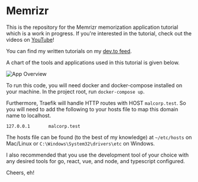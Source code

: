 # Memrizr

This is the repository for the Memrizr memorization application tutorial which is a work in progress. If you're interested in the tutorial, check out the videos on [YouTube](https://www.youtube.com/playlist?list=PLnrGn4P6C4P6yasdEJnEUhueTjCGXGuFe)!

You can find my written tutorials on my [dev.to feed](https://dev.to/jacobsngoodwin).

A chart of the tools and applications used in this tutorial is given below.

![App Overview](./application_overview.png)

To run this code, you will need docker and docker-compose installed on your machine. In the project root, run `docker-compose up`.

Furthermore, Traefik will handle HTTP routes with HOST `malcorp.test`. So you will need to add the following to your hosts file to map this domain name to localhost.

`127.0.0.1       malcorp.test`

The hosts file can be found (to the best of my knowledge) at `~/etc/hosts` on Mac/Linux or `C:\Windows\System32\drivers\etc` on Windows. 

I also recommended that you use the development tool of your choice with any desired tools for go, react, vue, and node, and typescript configured.

Cheers, eh!
